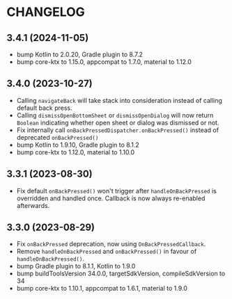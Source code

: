 # CHANGELOG

## 3.4.1 (2024-11-05)
* bump Kotlin to 2.0.20, Gradle plugin to 8.7.2
* bump core-ktx to 1.15.0, appcompat to 1.7.0, material to 1.12.0

## 3.4.0 (2023-10-27)
* Calling `navigateBack` will take stack into consideration instead of calling default back press.
* Calling `dismissOpenBottomSheet` or `dismissOpenDialog` will now return `Boolean` indicating whether open sheet or dialog was dismissed or not.
* Fix internally call `onBackPressedDispatcher.onBackPressed()` instead of deprecated `onBackPressed()`
* bump Kotlin to 1.9.10, Gradle plugin to 8.1.2
* bump core-ktx to 1.12.0, material to 1.10.0

## 3.3.1 (2023-08-30)
* Fix default `onBackPressed()` won't trigger after `handleOnBackPressed` is overridden and handled once. Callback is now always re-enabled afterwards.

## 3.3.0 (2023-08-29)
* Fix `onBackPressed` deprecation, now using `OnBackPressedCallback`.
* Remove `handleOnBackPressed` and `onBackPressed()` in favour of `handleOnBackPressed()`.
* bump Gradle plugin to 8.1.1, Kotlin to 1.9.0 
* bump buildToolsVersion 34.0.0, targetSdkVersion, compileSdkVersion to 34
* bump core-ktx to 1.10.1, appcompat to 1.6.1, material to 1.9.0